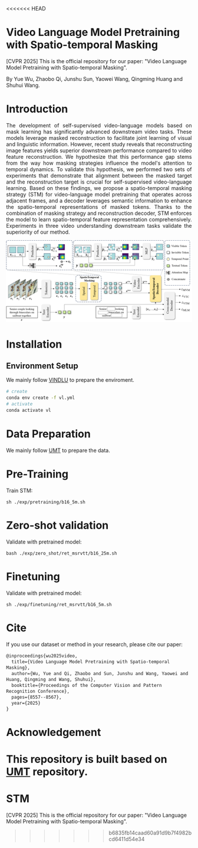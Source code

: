 <<<<<<< HEAD
# Video Language Model Pretraining with Spatio-temporal Masking

[CVPR 2025] This is the official repository for our paper: "Video Language Model Pretraining with Spatio-temporal Masking".

By Yue Wu, Zhaobo Qi, Junshu Sun, Yaowei Wang, Qingming Huang and Shuhui Wang.

# Introduction

<p style="text-align:justify; text-justify:inter-ideograph;">
The development of self-supervised video-language models based on mask learning has significantly advanced downstream video tasks. These models leverage masked reconstruction to facilitate joint learning of visual and linguistic information. However, recent study reveals that reconstructing image features yields superior downstream performance compared to video feature reconstruction. We hypothesize that this performance gap stems from the way how masking strategies influence the model's attention to temporal dynamics. To validate this hypothesis, we performed two sets of experiments that demonstrate that alignment between the masked target and the reconstruction target is crucial for self-supervised video-language learning. Based on these findings, we propose a spatio-temporal masking strategy (STM) for video-language model pretraining that operates across adjacent frames, and a decoder leverages semantic information to enhance the spatio-temporal representations of masked tokens. Thanks to the combination of masking strategy and reconstruction decoder, STM enforces the model to learn spatio-temporal feature representation comprehensively. Experiments in three video understanding downstream tasks validate the superiority of our method.
</p>

![img](img/pipeline.png)

# Installation

## Environment Setup

We mainly follow [VINDLU](https://github.com/klauscc/VindLU/) to prepare the enviroment.

```bash
# create 
conda env create -f vl.yml
# activate
conda activate vl
```

# Data Preparation

We mainly follow [UMT](https://github.com/OpenGVLab/unmasked_teacher/blob/main/multi_modality/DATASET.md) to prepare the data.

# Pre-Training
Train STM:
```
sh ./exp/pretraining/b16_5m.sh

```

# Zero-shot validation
Validate with pretrained model:
```
bash ./exp/zero_shot/ret_msrvtt/b16_25m.sh
```

# Finetuning

Validate with pretrained model:
```
sh ./exp/finetuning/ret_msrvtt/b16_5m.sh
```

# Cite

If you use our dataset or method in your research, please cite our paper:
```
@inproceedings{wu2025video,
  title={Video Language Model Pretraining with Spatio-temporal Masking},
  author={Wu, Yue and Qi, Zhaobo and Sun, Junshu and Wang, Yaowei and Huang, Qingming and Wang, Shuhui},
  booktitle={Proceedings of the Computer Vision and Pattern Recognition Conference},
  pages={8557--8567},
  year={2025}
}
```

# Acknowledgement
This repository is built based on [UMT](https://github.com/OpenGVLab/unmasked_teacher/tree/main/multi_modality) repository.
=======
# STM
[CVPR 2025] This is the official repository for our paper: "Video Language Model Pretraining with Spatio-temporal Masking".
>>>>>>> b6835fb14caad60a91d9b7f4982bcd6411d54e34
